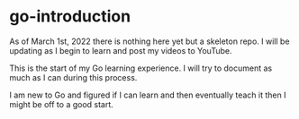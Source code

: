 # go-introduction

As of March 1st, 2022 there is nothing here yet but a skeleton repo. I will be updating as I begin to learn and post my videos to YouTube. 

This is the start of my Go learning experience. I will try to document as much as I can during this process. 

I am new to Go and figured if I can learn and then eventually teach it then I might be off to a good start. 